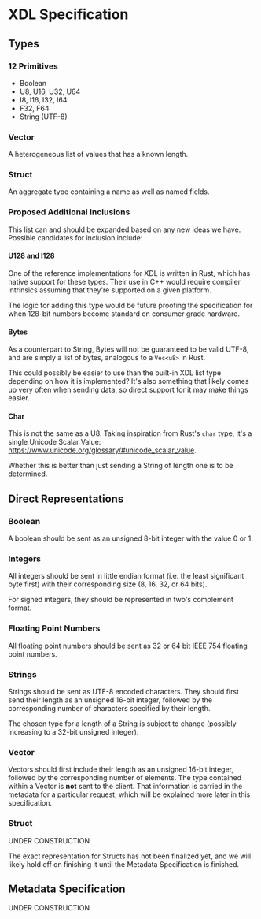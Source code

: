 # XDL Specification

## Types

### 12 Primitives

- Boolean
- U8, U16, U32, U64
- I8, I16, I32, I64
- F32, F64
- String (UTF-8)

### Vector

A heterogeneous list of values that has a known length.

### Struct

An aggregate type containing a name as well as named fields.

### Proposed Additional Inclusions

This list can and should be expanded based on any new ideas we have. Possible
candidates for inclusion include:

#### U128 and I128

One of the reference implementations for XDL is written in Rust, which has
native support for these types. Their use in C++ would require compiler
intrinsics assuming that they're supported on a given platform.

The logic for adding this type would be future proofing the specification for
when 128-bit numbers become standard on consumer grade hardware.

#### Bytes

As a counterpart to String, Bytes will not be guaranteed to be valid UTF-8, and
are simply a list of bytes, analogous to a `Vec<u8>` in Rust.

This could possibly be easier to use than the built-in XDL list type depending
on how it is implemented? It's also something that likely comes up very often
when sending data, so direct support for it may make things easier.

#### Char

This is not the same as a U8. Taking inspiration from Rust's `char` type, it's a
single Unicode Scalar Value:
<https://www.unicode.org/glossary/#unicode_scalar_value>.

Whether this is better than just sending a String of length one is to be
determined.

## Direct Representations

### Boolean

A boolean should be sent as an unsigned 8-bit integer with the value 0 or 1.

### Integers

All integers should be sent in little endian format (i.e. the least significant
byte first) with their corresponding size (8, 16, 32, or 64 bits).

For signed integers, they should be represented in two's complement format.

### Floating Point Numbers

All floating point numbers should be sent as 32 or 64 bit IEEE 754 floating
point numbers.

### Strings

Strings should be sent as UTF-8 encoded characters. They should first send their
length as an unsigned 16-bit integer, followed by the corresponding number of
characters specified by their length.

The chosen type for a length of a String is subject to change (possibly
increasing to a 32-bit unsigned integer).

### Vector

Vectors should first include their length as an unsigned 16-bit integer,
followed by the corresponding number of elements. The type contained within a
Vector is **not** sent to the client. That information is carried in the
metadata for a particular request, which will be explained more later in this
specification.

### Struct

UNDER CONSTRUCTION

The exact representation for Structs has not been finalized yet, and we will
likely hold off on finishing it until the Metadata Specification is finished.

## Metadata Specification

UNDER CONSTRUCTION
